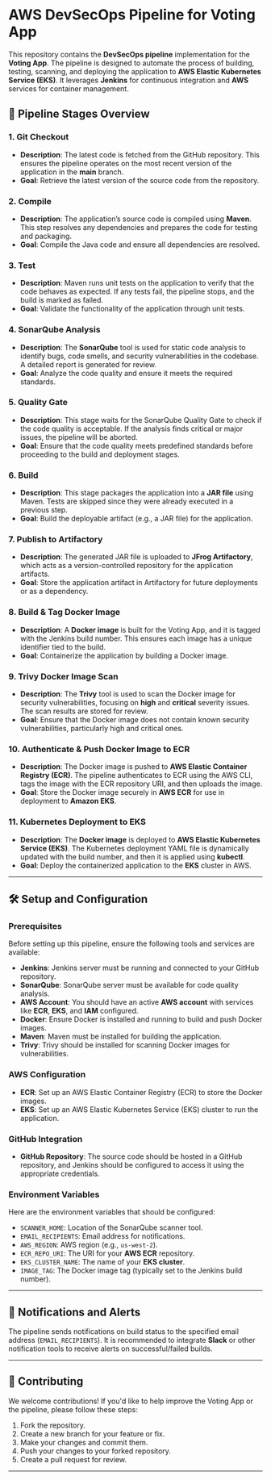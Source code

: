 # AWS DevSecOps Pipeline for Voting App

This repository contains the **DevSecOps pipeline** implementation for the **Voting App**. The pipeline is designed to automate the process of building, testing, scanning, and deploying the application to **AWS Elastic Kubernetes Service (EKS)**. It leverages **Jenkins** for continuous integration and **AWS** services for container management.

## 🚀 **Pipeline Stages Overview**

### 1. **Git Checkout**
   - **Description**: The latest code is fetched from the GitHub repository. This ensures the pipeline operates on the most recent version of the application in the **main** branch.
   - **Goal**: Retrieve the latest version of the source code from the repository.

### 2. **Compile**
   - **Description**: The application’s source code is compiled using **Maven**. This step resolves any dependencies and prepares the code for testing and packaging.
   - **Goal**: Compile the Java code and ensure all dependencies are resolved.

### 3. **Test**
   - **Description**: Maven runs unit tests on the application to verify that the code behaves as expected. If any tests fail, the pipeline stops, and the build is marked as failed.
   - **Goal**: Validate the functionality of the application through unit tests.

### 4. **SonarQube Analysis**
   - **Description**: The **SonarQube** tool is used for static code analysis to identify bugs, code smells, and security vulnerabilities in the codebase. A detailed report is generated for review.
   - **Goal**: Analyze the code quality and ensure it meets the required standards.

### 5. **Quality Gate**
   - **Description**: This stage waits for the SonarQube Quality Gate to check if the code quality is acceptable. If the analysis finds critical or major issues, the pipeline will be aborted.
   - **Goal**: Ensure that the code quality meets predefined standards before proceeding to the build and deployment stages.

### 6. **Build**
   - **Description**: This stage packages the application into a **JAR file** using Maven. Tests are skipped since they were already executed in a previous step.
   - **Goal**: Build the deployable artifact (e.g., a JAR file) for the application.

### 7. **Publish to Artifactory**
   - **Description**: The generated JAR file is uploaded to **JFrog Artifactory**, which acts as a version-controlled repository for the application artifacts.
   - **Goal**: Store the application artifact in Artifactory for future deployments or as a dependency.

### 8. **Build & Tag Docker Image**
   - **Description**: A **Docker image** is built for the Voting App, and it is tagged with the Jenkins build number. This ensures each image has a unique identifier tied to the build.
   - **Goal**: Containerize the application by building a Docker image.

### 9. **Trivy Docker Image Scan**
   - **Description**: The **Trivy** tool is used to scan the Docker image for security vulnerabilities, focusing on **high** and **critical** severity issues. The scan results are stored for review.
   - **Goal**: Ensure that the Docker image does not contain known security vulnerabilities, particularly high and critical ones.

### 10. **Authenticate & Push Docker Image to ECR**
   - **Description**: The Docker image is pushed to **AWS Elastic Container Registry (ECR)**. The pipeline authenticates to ECR using the AWS CLI, tags the image with the ECR repository URI, and then uploads the image.
   - **Goal**: Store the Docker image securely in **AWS ECR** for use in deployment to **Amazon EKS**.

### 11. **Kubernetes Deployment to EKS**
   - **Description**: The **Docker image** is deployed to **AWS Elastic Kubernetes Service (EKS)**. The Kubernetes deployment YAML file is dynamically updated with the build number, and then it is applied using **kubectl**.
   - **Goal**: Deploy the containerized application to the **EKS** cluster in AWS.

---

## 🛠 **Setup and Configuration**

### **Prerequisites**
Before setting up this pipeline, ensure the following tools and services are available:

- **Jenkins**: Jenkins server must be running and connected to your GitHub repository.
- **SonarQube**: SonarQube server must be available for code quality analysis.
- **AWS Account**: You should have an active **AWS account** with services like **ECR**, **EKS**, and **IAM** configured.
- **Docker**: Ensure Docker is installed and running to build and push Docker images.
- **Maven**: Maven must be installed for building the application.
- **Trivy**: Trivy should be installed for scanning Docker images for vulnerabilities.

### **AWS Configuration**
- **ECR**: Set up an AWS Elastic Container Registry (ECR) to store the Docker images.
- **EKS**: Set up an AWS Elastic Kubernetes Service (EKS) cluster to run the application.

### **GitHub Integration**
- **GitHub Repository**: The source code should be hosted in a GitHub repository, and Jenkins should be configured to access it using the appropriate credentials.

### **Environment Variables**
Here are the environment variables that should be configured:

- `SCANNER_HOME`: Location of the SonarQube scanner tool.
- `EMAIL_RECIPIENTS`: Email address for notifications.
- `AWS_REGION`: AWS region (e.g., `us-west-2`).
- `ECR_REPO_URI`: The URI for your **AWS ECR** repository.
- `EKS_CLUSTER_NAME`: The name of your **EKS cluster**.
- `IMAGE_TAG`: The Docker image tag (typically set to the Jenkins build number).

---

## 💬 **Notifications and Alerts**
The pipeline sends notifications on build status to the specified email address (`EMAIL_RECIPIENTS`). It is recommended to integrate **Slack** or other notification tools to receive alerts on successful/failed builds.

---

## 📝 **Contributing**

We welcome contributions! If you'd like to help improve the Voting App or the pipeline, please follow these steps:

1. Fork the repository.
2. Create a new branch for your feature or fix.
3. Make your changes and commit them.
4. Push your changes to your forked repository.
5. Create a pull request for review.

---

